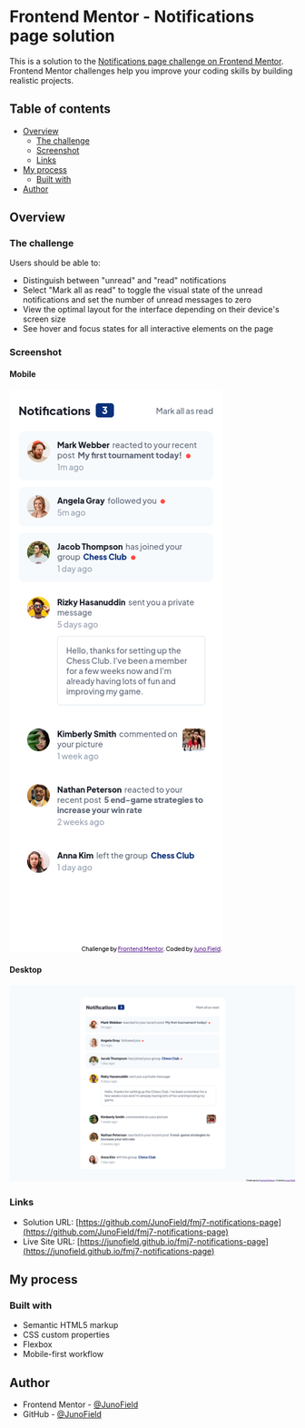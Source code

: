 # Frontend Mentor - Notifications page solution

This is a solution to the [Notifications page challenge on Frontend Mentor](https://www.frontendmentor.io/challenges/notifications-page-DqK5QAmKbC). Frontend Mentor challenges help you improve your coding skills by building realistic projects. 

## Table of contents

- [Overview](#overview)
  - [The challenge](#the-challenge)
  - [Screenshot](#screenshot)
  - [Links](#links)
- [My process](#my-process)
  - [Built with](#built-with)
- [Author](#author)


## Overview

### The challenge

Users should be able to:

- Distinguish between "unread" and "read" notifications
- Select "Mark all as read" to toggle the visual state of the unread notifications and set the number of unread messages to zero
- View the optimal layout for the interface depending on their device's screen size
- See hover and focus states for all interactive elements on the page

### Screenshot

#### Mobile
![](./screenshots/mobile.png)

#### Desktop
![](./screenshots/desktop.png)

### Links

- Solution URL: [https://github.com/JunoField/fmj7-notifications-page](https://github.com/JunoField/fmj7-notifications-page)
- Live Site URL: [https://junofield.github.io/fmj7-notifications-page](https://junofield.github.io/fmj7-notifications-page)

## My process

### Built with

- Semantic HTML5 markup
- CSS custom properties
- Flexbox
- Mobile-first workflow

## Author

- Frontend Mentor - [@JunoField](https://www.frontendmentor.io/profile/JunoField)
- GitHub - [@JunoField](https://www.github.con/JunoField)
